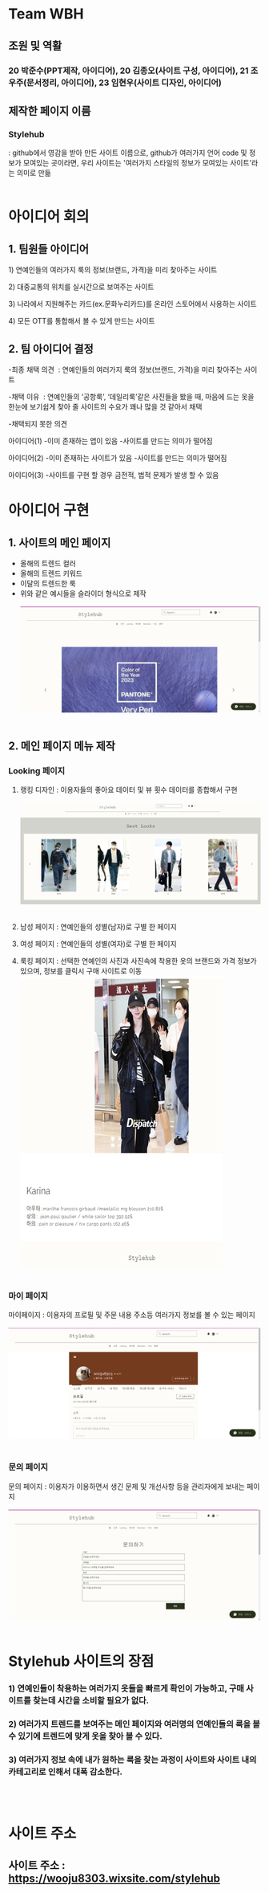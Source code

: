 # Team WBH
## 조원 및 역활
### 20 박준수(PPT제작, 아이디어), 20 김종오(사이트 구성, 아이디어), 21 조우주(문서정리, 아이디어), 23 임현우(사이트 디자인, 아이디어)
## 제작한 페이지 이름 
### Stylehub 
: github에서 영감을 받아 만든 사이트 이름으로, github가 여러가지 언어 code 및 정보가 모여있는 곳이라면, 우리 사이트는 '여러가지 스타일의 정보가 모여있는 사이트'라는 의미로 만듦 
<br> </br>
# 아이디어 회의

## 1. 팀원들 아이디어 

1) 연예인들의 여러가지 룩의 정보(브랜드, 가격)을 미리 찾아주는 사이트

2) 대중교통의 위치를 실시간으로 보여주는 사이트

3) 나라에서 지원해주는 카드(ex.문화누리카드)를 온라인 스토어에서 사용하는 사이트

4) 모든 OTT를 통합해서 볼 수 있게 만드는 사이트



## 2. 팀 아이디어 결정

-최종 채택 의견 
: 연예인들의 여러가지 룩의 정보(브랜드, 가격)을 미리 찾아주는 사이트

-채택 이유 
: 연예인들의 ‘공항룩’, ‘데일리룩’같은 사진들을 봤을 때, 마음에 드는 옷을 한눈에 보기쉽게 찾아 줄 사이트의 수요가 꽤나 많을 것 같아서 채택

-채택되지 못한 의견


아이디어(1)
-이미 존재하는 앱이 있음
-사이트를 만드는 의미가 떨어짐

아이디어(2)
-이미 존재하는 사이트가 있음
-사이트를 만드는 의미가 떨어짐

아이디어(3)
-사이트를 구현 할 경우 금전적, 법적 문제가 발생 할 수 있음

# 아이디어 구현

## 1. 사이트의 메인 페이지

- 올해의 트렌드 컬러
- 올해의 트렌드 키워드
- 이달의 트렌드한 룩 
- 위와 같은 예시들을 슬라이더 형식으로 제작
<br> </br> <img src="https://github.com/ProgrammingNetwork-PNN/WHB/blob/main/image_01.png"> <br> </br>



## 2. 메인 페이지 메뉴 제작
### Looking 페이지
1. 랭킹 디자인 : 이용자들의 좋아요 데이터 및 뷰 횟수 데이터를 종합해서 구현 
<br> </br> <img src="https://github.com/ProgrammingNetwork-PNN/WHB/blob/main/image_06.png"> <br> </br>

2. 남성 페이지 : 연예인들의 성별(남자)로 구별 한 페이지

3. 여성 페이지 : 연예인들의 성별(여자)로 구별 한 페이지

4. 룩킹 페이지 : 선택한 연예인의 사진과 사진속에 착용한 옷의 브랜드와 가격 정보가 있으며, 정보를 클릭시 구매 사이트로 이동
<img src="https://github.com/ProgrammingNetwork-PNN/WHB/blob/main/image_07.png"> <br> </br>


### 마이 페이지
마이페이지 : 이용자의 프로필 및 주문 내용 주소등 여러가지 정보를 볼 수 있는 페이지
<br> </br> <img src="https://github.com/ProgrammingNetwork-PNN/WHB/blob/main/image_05.png"> <br> </br>

### 문의 페이지
문의 페이지 : 이용자가 이용하면서 생긴 문제 및 개선사항 등을 관리자에게 보내는 페이지
<br> </br> <img src="https://github.com/ProgrammingNetwork-PNN/WHB/blob/main/image_04.png"> <br> </br>

# Stylehub 사이트의 장점 
### 1) 연예인들이 착용하는 여러가지 옷들을 빠르게 확인이 가능하고, 구매 사이트를 찾는데 시간을 소비할 필요가 없다.
### 2) 여러가지 트렌드를 보여주는 메인 페이지와 여러명의 연예인들의 룩을 볼 수 있기에 트렌드에 맞게 옷을 찾아 볼 수 있다.
### 3) 여러가지 정보 속에 내가 원하는 룩을 찾는 과정이 사이트와 사이트 내의 카테고리로 인해서 대폭 감소한다.
<br> </br>
# 사이트 주소
## 사이트 주소 : https://wooju8303.wixsite.com/stylehub
